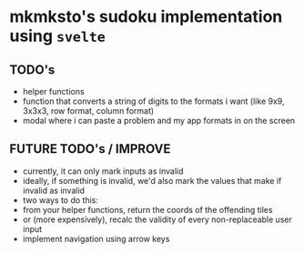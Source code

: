 # mkmksto's sudoku implementation using `svelte`

## TODO's

-   helper functions
-   function that converts a string of digits to the formats i want (like 9x9, 3x3x3, row format, column format)
-   modal where i can paste a problem and my app formats in on the screen

## FUTURE TODO's / IMPROVE

-   currently, it can only mark inputs as invalid
-   ideally, if something is invalid, we'd also mark the values that make if invalid as invalid
-   two ways to do this:
-   from your helper functions, return the coords of the offending tiles
-   or (more expensively), recalc the validity of every non-replaceable user input
-   implement navigation using arrow keys
